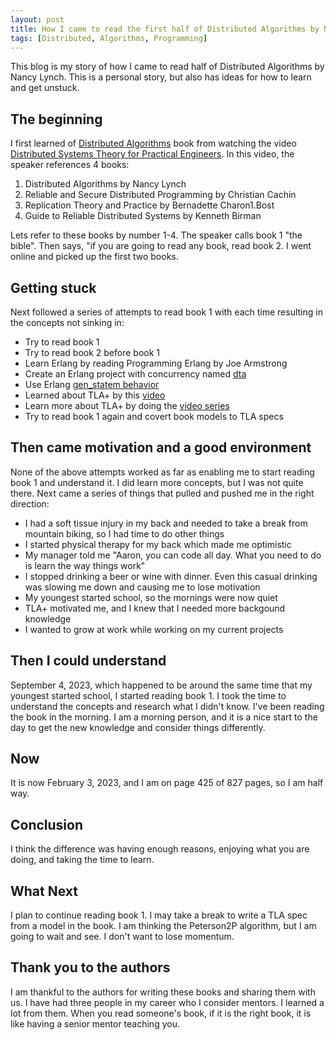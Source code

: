 ```yaml
---
layout: post
title: How I came to read the first half of Distributed Algorithms by Nancy Lynch
tags: [Distributed, Algorithms, Programming]
---
```


This blog is my story of how I came to read half of Distributed Algorithms by Nancy Lynch. This is a personal story, but also has ideas for how to learn and get unstuck.

## The beginning
I first learned of [Distributed Algorithms](http://groups.csail.mit.edu/tds/distalgs.html) book from watching the video [Distributed Systems Theory for Practical Engineers](https://youtu.be/clYXrZtKhGs). In this video, the speaker references 4 books:

1. Distributed Algorithms by Nancy Lynch
1. Reliable and Secure Distributed Programming by Christian Cachin
1. Replication Theory and Practice by Bernadette Charon1.Bost
1. Guide to Reliable Distributed Systems by Kenneth Birman

Lets refer to these books by number 1-4. The speaker calls book 1 "the bible". Then says, "if you are going to read any book, read book 2. I went online and picked up the first two books.

## Getting stuck
Next followed a series of attempts to read book 1 with each time resulting in the concepts not sinking in:

- Try to read book 1
- Try to read book 2 before book 1
- Learn Erlang by reading Programming Erlang by Joe Armstrong
- Create an Erlang project with concurrency named [dta](https://github.com/aaronlelevier/dta)
- Use Erlang [gen_statem behavior](https://www.erlang.org/doc/design_principles/statem.html)
- Learned about TLA+ by this [video](https://www.youtube.com/live/uPNFcTAgw3E?feature=share)
- Learn more about TLA+ by doing the [video series](https://lamport.azurewebsites.net/tla/tla.html)
- Try to read book 1 again and covert book models to TLA specs

## Then came motivation and a good environment
None of the above attempts worked as far as enabling me to start reading book 1 and understand it. I did learn more concepts, but I was not quite there. Next came a series of things that pulled and pushed me in the right direction:

- I had a soft tissue injury in my back and needed to take a break from mountain biking, so I had time to do other things
- I started physical therapy for my back which made me optimistic
- My manager told me "Aaron, you can code all day. What you need to do is learn the way things work"
- I stopped drinking a beer or wine with dinner. Even this casual drinking was slowing me down and causing me to lose motivation
- My youngest started school, so the mornings were now quiet
- TLA+ motivated me, and I knew that I needed more backgound knowledge
- I wanted to grow at work while working on my current projects

## Then I could understand
September 4, 2023, which happened to be around the same time that my youngest started school, I started reading book 1. I took the time to understand the concepts and research what I didn't know. I've been reading the book in the morning. I am a morning person, and it is a nice start to the day to get the new knowledge and consider things differently.

## Now
It is now February 3, 2023, and I am on page 425 of 827 pages, so I am half way.

## Conclusion
I think the difference was having enough reasons, enjoying what you are doing, and taking the time to learn.

## What Next
I plan to continue reading book 1. I may take a break to write a TLA spec from a model in the book. I am thinking the Peterson2P algorithm, but I am going to wait and see. I don't want to lose momentum.

## Thank you to the authors
I am thankful to the authors for writing these books and sharing them with us. I have had three people in my career who I consider mentors. I learned a lot from them. When you read someone's book, if it is the right book, it is like having a senior mentor teaching you.